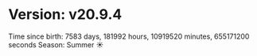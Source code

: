 # Version: v20.9.4
Time since birth: 7583 days, 181992 hours, 10919520 minutes, 655171200 seconds
Season: Summer ☀️

